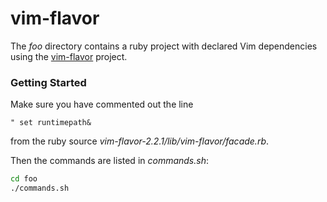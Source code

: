 vim-flavor
==========

The *foo* directory contains a ruby project with declared Vim dependencies using the [vim-flavor](https://github.com/kana/vim-flavor) project.

### Getting Started

Make sure you have commented out the line

```vim
" set runtimepath&
```

from the ruby source *vim-flavor-2.2.1/lib/vim-flavor/facade.rb*.

Then the commands are listed in *commands.sh*:

```bash
cd foo
./commands.sh
```
